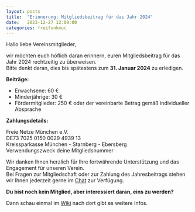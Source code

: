 ```yaml
---
layout: posts
title:  "Erinnerung: Mitgliedsbeitrag für das Jahr 2024"
date:   2023-12-27 12:00:00
categories: freifunkmuc
---
```


Hallo liebe Vereinsmitglieder,

wir möchten euch höflich daran erinnern, euren Mitgliedsbeitrag für das Jahr 2024 rechtzeitig zu überweisen.  
Bitte denkt daran, dies bis spätestens zum **31. Januar 2024** zu erledigen.

**Beiträge:**
- Erwachsene: 60 €
- Minderjährige: 30 €
- Fördermitglieder: 250 € oder der vereinbarte Betrag gemäß individueller Absprache


**Zahlungsdetails:**  

Freie Netze München e.V.  
DE73 7025 0150 0029 4939 13  
Kreissparkasse München - Starnberg - Ebersberg  
Verwendungszweck deine Mitgliedsnummer  

Wir danken Ihnen herzlich für Ihre fortwährende Unterstützung und das Engagement für unseren Verein.  
Bei Fragen zur Mitgliedschaft oder zur Zahlung des Jahresbeitrags stehen wir Ihnen jederzeit gerne im [Chat](https://chat.ffmuc.net) zur Verfügung.  
  
**Du bist noch kein Mitglied, aber interessiert daran, eins zu werden?**  

Dann schau einmal im [Wiki](https://ffmuc.net/wiki/doku.php?id=ev:start) nach dort gibt es weitere Infos.
